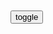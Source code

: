 ```note
```

<table id="tbc" style="white-space: pre-wrap">
</table>
<button onclick="toggleb()">toggle</button>
<pre id="prr" style="display: none">
<!-- 🍅<br>　<hr>🍑 -->

董明z谈全红c：送她20台空调容易、但更应帮助规划人生
https://baijiahao.baidu.com/s?id=1707733662782405810&wfr=spider&for=pc

邓颖c的妇女解放思想及其历史贡献
http://www.women.org.cn/art/2014/2/7/art_23_130845.html

从rm教师到女ql导者，邓颖超：如果可以选择，我还是当老师
https://baijiahao.baidu.com/s?id=1698438681718275498&wfr=spider&for=pc

她们那一代人用生命换来的离婚自由，你又要改回去了？
https://baijiahao.baidu.com/s?id=1666952263660966197&wfr=spider&for=pc

https://pics7.baidu.com/feed/d0c8a786c9177f3e40d51b5b667696c19d3d56c6.jpeg?token=e2d37110abba573a6a31d619871963de
https://pics3.baidu.com/feed/cefc1e178a82b901d5965279603404713812ef85.jpeg?token=f1e58c0c9895240daa85e3ec1688916a

邓颖超
说：
zg长期停滞在封建sh，最受压迫的是妇女，婚姻问题上妇女所受的痛苦最深。早婚、老少婚、买卖婚姻、包办婚姻是普遍现象，所以，一方坚持要离就让离，主要根据广大妇女的利益提出。如加上很多条件，恰恰给有封建思想的干部一个控制和限制离婚自由的借口。
据山西省50多个县的不完全统计，1949年1至10月，由于封建婚姻家庭制度的迫害，发生命案464起。其中妇女被直接迫害致死的占25%，因要求离婚不成而自杀的占40%，因在家庭中受虐待而自杀的占20%，因其他家庭纠纷而自杀的占12%。仅河津、万泉两县在半年中，就有29名妇女被逼上吊、跳井。

h清润7x
我会教我的女儿不要轻易领结婚证！可以恋爱，可以怀孕，可以不领证！我不想让我的女儿受制于人！

　y彭云3
过了冲动期可挽回三分一以上，女方离婚都是一鼓作气

zg女校长：送1800名女学生走出大山，背后却看哭很多人
https://baijiahao.baidu.com/s?id=1702192433452233366&wfr=spider&for=pc

赴考前，一身病痛的张桂梅带领着孩子们高呼着她们的宣誓词：
“我生来就是高山而非溪流 ，我欲于群峰之巅俯视平庸的沟壑。我生来就是人杰而非草芥，我站在伟人之肩藐视卑微的懦夫。

她说，“我有一个规矩，（学生）走出这个学校以后，就不要老回头看这个学校，老惦记着这个学校，你要往前走。

她最爱的小家就这样被摧毁了。
丈夫去世后，张桂梅彻底崩溃了，她过得浑浑噩噩，只是简单的“活着”而已。

其中一个男孩，母亲二胎生产时没有去医院，在家大出血，弥留之际想见丈夫最后一面，却被婆婆嫌弃不吉利而拒绝了。
丈夫也日日自责后悔喝酒度日，在田里淹死了。
听到这样的故事，张桂梅说，“我就很恨这个老婆婆”，她遗憾当地人因为未受教育而导致的“愚昧和落后

这样的悲剧让张桂梅大受震撼，在她看来，一个母亲的愚昧往往会影响几代人，而在大山里，贫困的女孩却几乎没有读书的机会。

有的女孩从课堂上消失了”
到华坪县教书后，张桂梅发现，“很多女孩读着读着就不见了。”
原来，有的女孩被家里叫回去忙农活了，有的出去打工给家里赚钱了，而有的更是小小年纪就嫁人给家里换取彩礼了......
她们还没有看过外面的世界，没有体验过大山外的精彩，追逐不了梦想和远方，未来的命运就已经被圈死了。

一个13岁的女孩，父母为了3万元的彩礼，竟然逼她辍学嫁人，女孩哭喊着，“我要读书，不想嫁人”也无济于事。

全球的成年文盲中，有63%是女性。
而在我g，全g的失学孩子中有三分之二是女孩。
还有一次家访，女孩已经到了高三最关键的时刻，而她弟弟念初二，父母却把她留在家里干苦活，反而把儿子送去补习，

张桂梅认为，培养一个女孩，能改变三代人的命运。

看完29岁跳楼妈妈的遗书，终于明白了张桂梅为何看不起全职太太
https://xw.qq.com/cmsid/20210425A09I4U00

在如今的某些农村地区，“女子无才便是德”、“结婚生子才是女人的使命”等观点仍然深入人心，对女孩子的教育和培养也仍然十分落后。

对于没有接受过更多教育的杨某燕来说，她痛恨的可能只是丈夫与公婆。但是对于当今sh的众多女性来说，痛恨的应该是束缚个人独立发展的“家庭”。
“刚开始我没有同事，后来没有朋友，到了现在没有了自我。

每一位准备成为全职太太的女性都应该有危机意识：如果心甘情愿地放弃了在社会上生存的技能，那或许有一天你将被逼无奈走上一条不归路。

你看男的在外面找小三的多少啊，
你和他时间长没有共同语言，
你被sh所淘汰了，
整个把你控制在原来的那个水准上了，
磨来磨去原来水准都没有了，
所以我最反对当这个全职

https://inews.gtimg.com/newsapp_bt/0/13454332958/

校长张桂梅：患17种疾病坚持上课，让1600多名女生走出大山
https://new.qq.com/omn/20210719/20210719A00OKS00.html

看见更大的世界
https://inews.gtimg.com/newsapp_bt/0/13781736541/

张桂梅最新状态曝光，看哭所有人：我送走150名学生，没有一个人跟我告别
https://www.163.com/dy/article/GCURVJF305463GSF.html

担任“儿童之家”福利院院长的几年，张桂梅深深的意识到了母亲对孩子成长的教育性。
“每一个孤儿背后都有一个悲剧性的母亲，有杀死家暴丈夫获刑的母亲，有因重男轻女陋习导致分娩死亡的母亲，有与丈夫感情不和离家出走的母亲。

一个女孩可以影响三代人。”如今张桂梅在采访中说道这句话，依然非常激动。
“我要通过读书改变她的命运，改变她家里的命运，改变她三代人的命运。

每当这样“反人性”的教育方式被外界质疑时，张桂梅都会回应：“人家认为刷题不好，可我们没有办法，不这样孩子就去不了浙大、厦大、武大和川大。

大山里的孩子从出生就比别的孩子落后一大截，她们人生的容错率几乎为零。
只有用最笨拙和最有用的方法，才能让自己真正的走出去。

她们没有知识、没有见识和阅历，被丈夫辱骂、家暴欺负，也无法给孩子带去良好的生活环境。
如此一遍遍的恶性循环。

解决低素质母亲
低素质孩儿这种恶性循环
https://nimg.ws.126.net/?url=http%3A%2F%2Fdingyue.ws.126.net%2F2021%2F0620%2F70abeeccj00quzqrc001dc000gt00m9c.jpg&thumbnail=650x2147483647&quality=80&type=jpg

这样的事情不是少数，还有女性因为被同村的男性进行语言和行为上的过线。
认为自己不干净，近而结束掉自己的生命。
这让张桂梅感到悲痛又愤恨。
正是知识的缺乏和无知，才让她们做出如此愚昧的行为。

对于大山里那些女孩的未来。
张桂梅同样很执拗，不准学生回来看望，更不能送礼。

在华坪女高，张桂梅规定毕业的学生不准再回来。
走出这里，就意味着和过去的生活说了再见，要看向的是未来。
对于张桂梅来说，她们自己真的过得好，远比回来看望更加的重要。

有人说这个gj不好，有人在让这个gj变得更好。
张桂梅就是后者。

华坪女高的校训，更是激昂有力。
我生来就是高山而非溪流，我欲于群峰之巅俯视平庸的沟壑。我生来就是人杰而非草芥，我站在伟人之肩藐视卑微的懦夫。

<!-- 🍅<br>　<hr>🍑 -->
</pre>

```tip
```

<script src="https://cdn.jsdelivr.net/npm/jquery@3.5.1/dist/jquery.min.js"></script>

<link rel="stylesheet" href="https://cdn.jsdelivr.net/gh/fancyapps/fancybox@3.5.7/dist/jquery.fancybox.min.css" />
<script src="https://cdn.jsdelivr.net/gh/fancyapps/fancybox@3.5.7/dist/jquery.fancybox.min.js"></script>

<script type="text/javascript">

setTimeout(function(){
  tbc.innerHTML = parseURL(prr.innerHTML);
},0);

var __urlRegex = /(\b(https?|ftp|file):\/\/[-A-Z0-9+&@#\/%?=~_|!:,.;]*[-A-Z0-9+&@#\/%=~_|])/ig;
var __imgRegex = /\.(?:jpe?g|gif|png)$/i;

function parseURL($string){

    var exp = __urlRegex;
    return $string.replace(exp,function(match){
            __imgRegex.lastIndex=0;
            if(__imgRegex.test(match)){
                return '<a data-fancybox="gallery" href="' + match.replace("/p=700", "")
                 + '"><img src="' + match.replace("/p=700", "")+'" width="64"></a>';
            }
            else{
                return '<a href="' + match + '" target="_blank">' + match + '</a>';
            }
        }
    );
}

function toggleb() {
  var x = document.getElementById("prr");
  if (x.style.display === "none") {
    x.style.display = "";
  } else {
    x.style.display = "none";
  }
}

</script>
